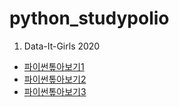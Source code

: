 # python_studypolio
1. Data-It-Girls 2020
- [파이썬톺아보기1](py_lesson_1.html)
- [파이썬톺아보기2](py_lesson_2.html)
- [파이썬톺아보기3](py_lesson_3.html)
